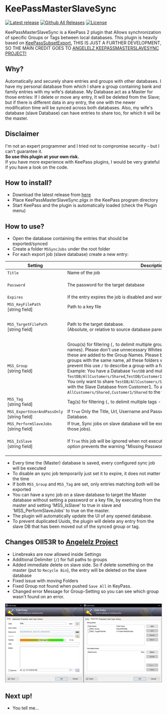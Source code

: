 # KeePassMasterSlaveSync
[![Latest release](https://img.shields.io/github/release/OIl53R/KeePassMasterSlaveSync2.svg?label=latest%20release)](https://github.com/OIl53R/KeePassMasterSlaveSync2/releases/latest)
[![Github All Releases](https://img.shields.io/github/downloads/OIl53R/KeePassMasterSlaveSync2/total.svg)](https://github.com/OIl53R/KeePassMasterSlaveSync2/releases)
[![License](https://img.shields.io/github/license/OIl53R/KeePassMasterSlaveSync2.svg)](https://github.com/OIl53R/KeePassMasterSlaveSync2/blob/master/LICENSE)

KeePassMasterSlaveSync is a KeePass 2 plugin that Allows synchronization of specific Groups or Tags between local databases.
This plugin is heavily based on [KeePassSubsetExport.](https://github.com/lukeIam/KeePassSubsetExport)
THIS IS JUST A FURTHER DEVELOPMENT, SO THE MAIN CREDIT GOES TO [ANGELELZ KEEPASSMASTERSLAVESYNC PROJECT!](https://github.com/Angelelz/KeePassMasterSlaveSync)

## Why?
Automatically and securely share entries and groups with other databases. I have my personal database from which I share a group containing bank and family entries with my wife's database.
My Database act as a Master for those entries: If I delete or move any entry, It will be deleted from the Slave; but if there is different data in any entry, the one with the newer modification time will be synced across both databases.
Also, my wife's database (slave Database) can have entries to share too, for which it will be the master.

## Disclaimer
I'm not an expert programmer and I tried not to compromise security - but I can't guarantee it.  
**So use this plugin at your own risk.**  
If you have more experience with KeePass plugins, I would be very grateful if you have a look on the code.

## How to install?
- Download the latest release from [here](https://github.com/OIl53R/KeePassMasterSlaveSync2/releases)
- Place KeePassMasterSlaveSync.plgx in the KeePass program directory
- Start KeePass and the plugin is automatically loaded (check the Plugin menu)

## How to use?
- Open the database containing the entries that should be exported/synced
- Create a folder `MSSyncJobs` under the root folder
- For each export job (slave database) create a new entry:

| Setting                                                   | Description                                                             | Optional                                   | Example                                 |
| --------------------------------------------------------- | ----------------------------------------------------------------------- | ------------------------------------------ | --------------------------------------- |
| `Title`                                                   | Name of the job                                                         | No                                         | `MSS_MobilePhone`           |
| `Password`                                                | The password for the target database                                    | Yes, if `MSS_KeyFilePath` is set  | `SecurePW!`                             |
| `Expires`                                                 | If the entry expires the job is disabled and won't be executed          | `-`                                        | `-`                                     |
| `MSS_KeyFilePath`<br>[string field]           | Path to a key file                                                      | Yes, if `Password` is set                  | `C:\keys\mobile.key`                    |
| `MSS_TargetFilePath`<br>[string field]        | Path to the target database.<br>(Absolute, or relative to source database parent folder.) | No                       | `C:\sync\mobile.kdbx`<br>or<br>`mobile.kdbx`<br>or<br>`..\mobile.kdbx` |
| `MSS_Group`<br>[string field]                 | Group(s) for filtering (`,` to delimit multiple groups - `,` is not allowed in group names). Please don't use unnecessary Whitespaces before and after `,`, because these are added to the Group Names. Please be adviced that if you have multiple groups with the same name, all these folders will be shared with the slave. To prevent this use `/` to describe a group with a full path from your root group. Example: You have a Database `TestDB` and multiple groups: `TestDB/AllCustomers/Shared`,`TestDB/Customer1/Shared`,`TestDB/Customer2/Shared`,etc. You only want to share `TestDB/AllCustomers/Shared` and `TestDB/Customer1/Share` with the Slave Database from Customer1. To achieve this you should add `AllCustomers/Shared,Customer1/Shared` to the field.| Yes, if `MSS_Tag` is set          | `Shared` or `AllCustomers/Shared,Customer1/Shared` or `AllCustomers,Customer1`|
| `MSS_Tag`<br>[string field]                   | Tag(s) for filtering (`,` to delimit multiple tags - `,` is not allowed in tag names)| Yes, if `MSS_Group` is set        | `MobileSync`                            |
| `MSS_ExportUserAndPassOnly`<br>[string field]    | If `True` Only the Title, Url, Username and Password will be synced with the slave Database. | Yes (defaults to `False`) | `True`                             |
| `MSS_PerformSlaveJobs`<br>[string field]    | If true, Sync jobs on slave database will be executed too (Making it the master for those jobs). | Yes (defaults to `True`) | `True`                             |
| `MSS_IsSlave`<br>[string field]    | If `True` this job will be ignored when not executed from a Master database. This option prevents the warning "Missing Password or valid KeyFilePath" to show | Yes (defaults to `False`). `MSS_PerformSlaveJobs` must be `true` | `True`                             |

- Every time the (Master) database is saved, every configured sync job will be executed
- To disable an sync job temporarily just set it to expire, it does not matter the time
- If both `MSS_Group` and `MSS_Tag` are set, only entries matching *both* will be exported
- You can have a sync job on a slave database to target the Master database without setting a password or a key file, by executing from the master and setting 'MSS_IsSlave' to true in slave and 'MSS_PerformSlaveJobs' to true on the master.
- The plugin will automatically update the UI of any opened database.
- To prevent duplicated Uuids, the plugin will delete any entry from the slave DB that has been moved out of the synced group or tag.

## Changes OlI53R to [Angelelz Project](https://github.com/Angelelz/KeePassMasterSlaveSync/)
- Linebreaks are now allowed inside Settings
- Additional Delimiter (`/`) for full paths to groups
- Added immediate delete on slave side. So if delete something on the master (put to `Recycle Bin`), the entry will be deleted on the slave database
- Fixed issue with moving Folders
- Fixed Group not found when pushed `Save All` in KeyPass.
- Changed error Message for Group-Setting so you can see which group wasn't found on an error.

![create](https://raw.githubusercontent.com/OIl53R/KeePassMasterSlaveSync2/master/KeePassMasterSlaveSync/Capture/CaptureMSS.png)

## Next up!
- You tell me...

